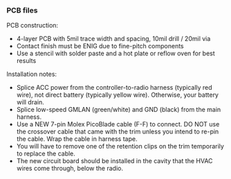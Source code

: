 ### PCB files

PCB construction:

* 4-layer PCB with 5mil trace width and spacing, 10mil drill / 20mil via
* Contact finish must be ENIG due to fine-pitch components
* Use a stencil with solder paste and a hot plate or reflow oven for best results

Installation notes:

* Splice ACC power from the controller-to-radio harness (typically red wire), not direct battery (typically yellow wire).  Otherwise, your battery will drain.
* Splice low-speed GMLAN (green/white) and GND (black) from the main harness.
* Use a NEW 7-pin Molex PicoBlade cable (F-F) to connect.  DO NOT use the crossover cable that came with the trim unless you intend to re-pin the cable.  Wrap the cable in harness tape.
* You will have to remove one of the retention clips on the trim temporarily to replace the cable.
* The new circuit board should be installed in the cavity that the HVAC wires come through, below the radio.
